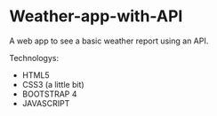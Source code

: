 # Weather-app-with-API
A web app to see a basic weather report using an API.

Technologys:
* HTML5
* CSS3 (a little bit)
* BOOTSTRAP 4
* JAVASCRIPT
